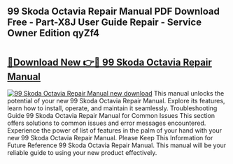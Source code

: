 ## 99 Skoda Octavia Repair Manual PDF Download Free - Part-X8J User Guide Repair - Service Owner Edition qyZf4

# <h2><a href="http://bc55838.oget.top/?id=99+Skoda+Octavia+Repair+Manual">🔗Download New 👉🔴 99 Skoda Octavia Repair Manual</a></h2>

[![99 Skoda Octavia Repair Manual new download](https://i.imgur.com/5g1atiW.png)](http://bc55838.oget.top/?id=99+Skoda+Octavia+Repair+Manual)
This manual unlocks the potential of your new 99 Skoda Octavia Repair Manual. Explore its features, learn how to install, operate, and maintain it seamlessly. Troubleshooting Guide 99 Skoda Octavia Repair Manual for Common Issues This section offers solutions to common issues and error messages encountered. Experience the power of list of features in the palm of your hand with your new 99 Skoda Octavia Repair Manual. Please Keep This Information for Future Reference 99 Skoda Octavia Repair Manual. This manual will be your reliable guide to using your new product effectively.
